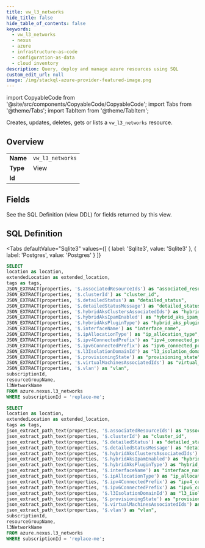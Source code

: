 ```yaml
--- 
title: vw_l3_networks
hide_title: false
hide_table_of_contents: false
keywords:
  - vw_l3_networks
  - nexus
  - azure
  - infrastructure-as-code
  - configuration-as-data
  - cloud inventory
description: Query, deploy and manage azure resources using SQL
custom_edit_url: null
image: /img/stackql-azure-provider-featured-image.png
---
```


import CopyableCode from '@site/src/components/CopyableCode/CopyableCode';
import Tabs from '@theme/Tabs';
import TabItem from '@theme/TabItem';

Creates, updates, deletes, gets or lists a <code>vw_l3_networks</code> resource.

## Overview
<table><tbody>
<tr><td><b>Name</b></td><td><code>vw_l3_networks</code></td></tr>
<tr><td><b>Type</b></td><td>View</td></tr>
<tr><td><b>Id</b></td><td><CopyableCode code="azure.nexus.vw_l3_networks" /></td></tr>
</tbody></table>

## Fields

See the SQL Definition (view DDL) for fields returned by this view.

## SQL Definition

<Tabs
defaultValue="Sqlite3"
values={[
{ label: 'Sqlite3', value: 'Sqlite3' },
{ label: 'Postgres', value: 'Postgres' }
]}
>
<TabItem value="Sqlite3">

```sql
SELECT
location as location,
extendedLocation as extended_location,
tags as tags,
JSON_EXTRACT(properties, '$.associatedResourceIds') as "associated_resource_ids",
JSON_EXTRACT(properties, '$.clusterId') as "cluster_id",
JSON_EXTRACT(properties, '$.detailedStatus') as "detailed_status",
JSON_EXTRACT(properties, '$.detailedStatusMessage') as "detailed_status_message",
JSON_EXTRACT(properties, '$.hybridAksClustersAssociatedIds') as "hybrid_aks_clusters_associated_ids",
JSON_EXTRACT(properties, '$.hybridAksIpamEnabled') as "hybrid_aks_ipam_enabled",
JSON_EXTRACT(properties, '$.hybridAksPluginType') as "hybrid_aks_plugin_type",
JSON_EXTRACT(properties, '$.interfaceName') as "interface_name",
JSON_EXTRACT(properties, '$.ipAllocationType') as "ip_allocation_type",
JSON_EXTRACT(properties, '$.ipv4ConnectedPrefix') as "ipv4_connected_prefix",
JSON_EXTRACT(properties, '$.ipv6ConnectedPrefix') as "ipv6_connected_prefix",
JSON_EXTRACT(properties, '$.l3IsolationDomainId') as "l3_isolation_domain_id",
JSON_EXTRACT(properties, '$.provisioningState') as "provisioning_state",
JSON_EXTRACT(properties, '$.virtualMachinesAssociatedIds') as "virtual_machines_associated_ids",
JSON_EXTRACT(properties, '$.vlan') as "vlan",
subscriptionId,
resourceGroupName,
l3NetworkName
FROM azure.nexus.l3_networks
WHERE subscriptionId = 'replace-me';
```

</TabItem>
<TabItem value="Postgres">

```sql
SELECT
location as location,
extendedLocation as extended_location,
tags as tags,
json_extract_path_text(properties, '$.associatedResourceIds') as "associated_resource_ids",
json_extract_path_text(properties, '$.clusterId') as "cluster_id",
json_extract_path_text(properties, '$.detailedStatus') as "detailed_status",
json_extract_path_text(properties, '$.detailedStatusMessage') as "detailed_status_message",
json_extract_path_text(properties, '$.hybridAksClustersAssociatedIds') as "hybrid_aks_clusters_associated_ids",
json_extract_path_text(properties, '$.hybridAksIpamEnabled') as "hybrid_aks_ipam_enabled",
json_extract_path_text(properties, '$.hybridAksPluginType') as "hybrid_aks_plugin_type",
json_extract_path_text(properties, '$.interfaceName') as "interface_name",
json_extract_path_text(properties, '$.ipAllocationType') as "ip_allocation_type",
json_extract_path_text(properties, '$.ipv4ConnectedPrefix') as "ipv4_connected_prefix",
json_extract_path_text(properties, '$.ipv6ConnectedPrefix') as "ipv6_connected_prefix",
json_extract_path_text(properties, '$.l3IsolationDomainId') as "l3_isolation_domain_id",
json_extract_path_text(properties, '$.provisioningState') as "provisioning_state",
json_extract_path_text(properties, '$.virtualMachinesAssociatedIds') as "virtual_machines_associated_ids",
json_extract_path_text(properties, '$.vlan') as "vlan",
subscriptionId,
resourceGroupName,
l3NetworkName
FROM azure.nexus.l3_networks
WHERE subscriptionId = 'replace-me';
```

</TabItem>
</Tabs>
